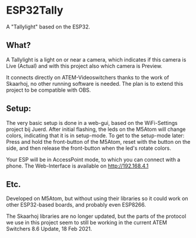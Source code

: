# ESP32Tally
A "Tallylight" based on the ESP32.

## What?
A Tallylight is a light on or near a camera, which indicates if this camera is Live (Actual) and with this project also which camera is Preview.

It connects directly on ATEM-Videoswitchers thanks to the work of Skaarhoj, no other running software is needed.
The plan is to extend this project to be compatible with OBS.

## Setup:
The very basic setup is done in a web-gui, based on the WiFi-Settings project bij Juerd.
After initial flashing, the leds on the M5Atom will change colors, indicating that it is in setup-mode.
To get to the setup-mode later: Press and hold the front-button of the M5Atom, reset with the button on the side, and then release the front-button when the led's rotate colors.

Your ESP will be in AccessPoint mode, to which you can connect with a phone.
The Web-Interface is available on http://192.168.4.1

## Etc.
Developed on M5Atom, but without using their libraries so it could work on other ESP32-based boards, and probably even ESP8266.

The Skaarhoj libraries are no longer updated, but the parts of the protocol we use in this project seem to still be working in the current ATEM Switchers 8.6 Update, 18 Feb 2021.

